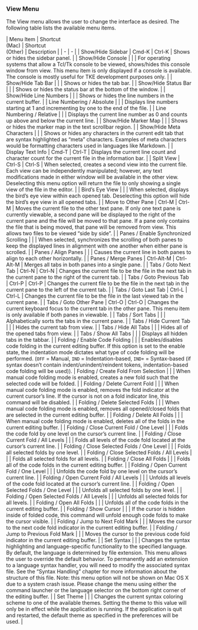 ### View Menu

The View menu allows the user to change the interface as desired.  The following table lists the available menu items.

| Menu Item | Shortcut<br>(Mac) | Shortcut<br>(Other) | Description |
| - | - |
| Show/Hide Sidebar | Cmd-K | Ctrl-K | Shows or hides the sidebar panel. |
| Show/Hide Console | | | For operating systems that allow a Tcl/Tk console to be viewed, shows/hides this console window from view.  This menu item is only displayed if a console is available.  The console is mostly useful for TKE development purposes only. |
| Show/Hide Tab Bar | | | Shows or hides the tab bar. |
| Show/Hide Status Bar | | | Shows or hides the status bar at the bottom of the window. |
| Show/Hide Line Numbers | | | Shows or hides the line numbers in the current buffer. |
| Line Numbering / Absolute | | | Displays line numbers starting at 1 and incrementing by one to the end of the file. |
| Line Numbering / Relative | | | Displays the current line number as 0 and counts up above and below the current line. |
| Show/Hide Marker Map | | | Shows or hides the marker map in the text scrollbar region. |
| Show/Hide Meta Characters | | | Shows or hides any characters in the current edit tab that are syntax highlighted as “meta” characters.  Examples of meta characters would be formatting characters used in languages like Markdown. |
| Display Text Info | Cmd-T | Ctrl-T | Displays the current line count and character count for the current file in the information bar. |
| Split View | Ctrl-S | Ctrl-S | When selected, creates a second view into the current file.  Each view can be independently manipulated; however, any text modifications made in either window will be available in the other view.  Deselecting this menu option will return the file to only showing a single view of the file in the editor. |
| Bird’s Eye View | | | When selected, displays the bird’s eye view within each opened tab. Deselecting this option will hide the bird’s eye view in all opened tabs. |
| Move to Other Pane | Ctrl-M | Ctrl-M | Moves the current file to the other text pane.  If only one text pane is currently viewable, a second pane will be displayed to the right of the current pane and the file will be moved to that pane.  If a pane only contains the file that is being moved, that pane will be removed from view.  This allows two files to be viewed “side by side”. |
| Panes / Enable Synchronized Scrolling | | | When selected, synchronizes the scrolling of both panes to keep the displayed lines in alignment with one another when either pane is scrolled. |
| Panes / Align Panes | | | Causes the current line in both panes to align to each other horizontally. |
| Panes / Merge Panes | Ctrl-Alt-M | Ctrl-Alt-M | Merges all tabs in both panes into a single pane. |
| Tabs / Goto Next Tab | Ctrl-N | Ctrl-N | Changes the current file to be the file in the next tab in the current pane to the right of the current tab. |
| Tabs / Goto Previous Tab | Ctrl-P | Ctrl-P | Changes the current file to be the file in the next tab in the current pane to the left of the current tab. |
| Tabs / Goto Last Tab | Ctrl-L | Ctrl-L | Changes the current file to be the file in the last viewed tab in the current pane. |
| Tabs / Goto Other Pane | Ctrl-O | Ctrl-O | Changes the current keyboard focus to the current tab in the other pane.  This menu item is only available if both panes in viewable. |
| Tabs / Sort Tabs | | | Alphabetically sorts the tabs in the current pane. |
| Tabs / Hide Current Tab | | | Hides the current tab from view. |
| Tabs / Hide All Tabs | | | Hides all of the opened tabs from view. |
| Tabs / Show All Tabs | | | Displays all hidden tabs in the tabbar. |
| Folding / Enable Code Folding | | | Enables/disables code folding in the current editing buffer.  If this option is set to the enable state, the indentation mode dictates what type of code folding will be performed. (`OFF` = Manual, `IND` = Indentation-based, `IND+` = Syntax-based (if syntax doesn’t contain indent/unindent/reindent tokens, indentation-based code folding will be used)).
| Folding / Create Fold From Selection | | | When manual code folding mode is enabled, creates a new fold such that the selected code will be folded. |
| Folding / Delete Current Fold | | | When manual code folding mode is enabled, removes the fold indicator at the current cursor’s line. If the cursor is not on a fold indicator line, this command will be disabled. |
| Folding / Delete Selected Folds | | | When manual code folding mode is enabled, removes all opened/closed folds that are selected in the current editing buffer. |
| Folding / Delete All Folds | | | When manual code folding mode is enabled, deletes all of the folds in the current editing buffer. |
| Folding / Close Current Fold / One Level | | | Folds the code fold by one level on the cursor’s current line. |
| Folding / Close Current Fold / All Levels | | | Folds all levels of the code fold located at the cursor’s current line. |
| Folding / Close Selected Folds / One Level | | | Folds all selected folds by one level. |
| Folding / Close Selected Folds / All Levels | | | Folds all selected folds for all levels. |
| Folding / Close All Folds | | | Folds all of the code folds in the current editing buffer. |
| Folding / Open Current Fold / One Level | | | Unfolds the code fold by one level on the cursor’s current line. |
| Folding / Open Current Fold / All Levels | | | Unfolds all levels of the code fold located at the cursor’s current line. |
| Folding / Open Selected Folds / One Level | | | Unfolds all selected folds by one level. |
| Folding / Open Selected Folds / All Levels | | | Unfolds all selected folds for all levels. |
| Folding / Open All Folds | | | Unfolds all of the code folds in the current editing buffer. |
| Folding / Show Cursor | | | If the cursor is hidden inside of folded code, this command will unfold enough code folds to make the cursor visible. |
| Folding / Jump to Next Fold Mark | | | Moves the cursor to the next code fold indicator in the current editing buffer. |
| Folding / Jump to Previous Fold Mark | | | Moves the cursor to the previous code fold indicator in the current editing buffer. |
| Set Syntax | | | Changes the syntax highlighting and language-specific functionality to the specified language.  By default, the language is determined by file extension.  This menu allows the user to override the default behavior.  To permanently add an extension to a language syntax handler, you will need to modify the associated syntax file.  See the “Syntax Handling” chapter for more information about the structure of this file. Note: this menu option will not be shown on Mac OS X due to a system crash issue.  Please change the menu using either the command launcher or the language selector on the bottom right corner of the editing buffer. |
| Set Theme | | | Changes the current syntax coloring scheme to one of the available themes.  Setting the theme to this value will only be in effect while the application is running.  If the application is quit and restarted, the default theme as specified in the preferences will be used. |